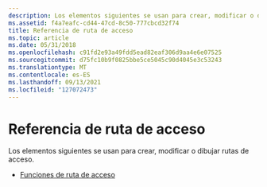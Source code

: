 ```yaml
---
description: Los elementos siguientes se usan para crear, modificar o dibujar rutas de acceso.
ms.assetid: f4a7eafc-cd44-47cd-8c50-777cbcd32f74
title: Referencia de ruta de acceso
ms.topic: article
ms.date: 05/31/2018
ms.openlocfilehash: c91fd2e93a49fdd5ead82eaf306d9aa4e6e07525
ms.sourcegitcommit: d75fc10b9f0825bbe5ce5045c90d4045e3c53243
ms.translationtype: MT
ms.contentlocale: es-ES
ms.lasthandoff: 09/13/2021
ms.locfileid: "127072473"
---
```

# <a name="path-reference"></a>Referencia de ruta de acceso

Los elementos siguientes se usan para crear, modificar o dibujar rutas de acceso.

-   [Funciones de ruta de acceso](path-functions.md)

 

 



